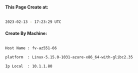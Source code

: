 
   
#### This Page Create at:

```bash

2023-02-13 - 17:23:29 UTC

```

#### Create By Machine:

```bash

Host Name : fv-az551-66

platform  : Linux-5.15.0-1031-azure-x86_64-with-glibc2.35

Ip Local  : 10.1.1.80

```


